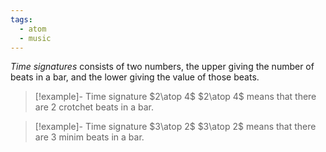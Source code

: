 ```yaml
---
tags:
  - atom
  - music
---
```

*Time signatures* consists of two numbers, the upper giving the number of beats in a bar, and the lower giving the value of those beats.

> [!example]- Time signature $2\atop 4$
> $2\atop 4$ means that there are $2$ crotchet beats in a bar.

> [!example]- Time signature $3\atop 2$
> $3\atop 2$ means that there are $3$ minim beats in a bar.
